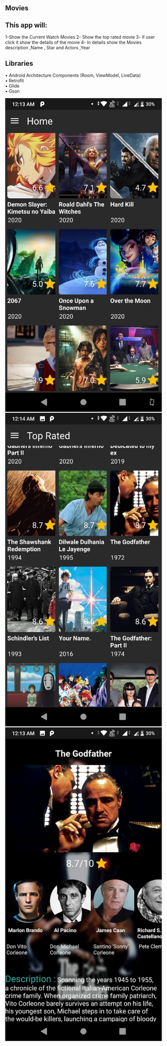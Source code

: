 ## Movies


## This app will:
1-Show the Current Watch Movies
2- Show the top rated movie
3- if user click it show the details of the movie
4- In details show the Movies description ,Name , Star and Actors ,Year


## Libraries

•	Android Architecture Components (Room, ViewModel, LiveData) <br>
•	Retrofit <br>
•	Glide <br>
•	Gson<br>

![Alt text](https://github.com/AkshaySakare/Movies/blob/main/Movies/screenshot/Img1.jpeg?raw=true)
![Alt text](https://github.com/AkshaySakare/Movies/blob/main/Movies/screenshot/Img2.jpeg?raw=true)
![Alt text](https://github.com/AkshaySakare/Movies/blob/main/Movies/screenshot/Img3.jpeg?raw=true)



